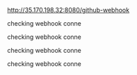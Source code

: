 http://35.170.198.32:8080/github-webhook



checking webhook conne



checking webhook conne




checking webhook conne



checking webhook conne
